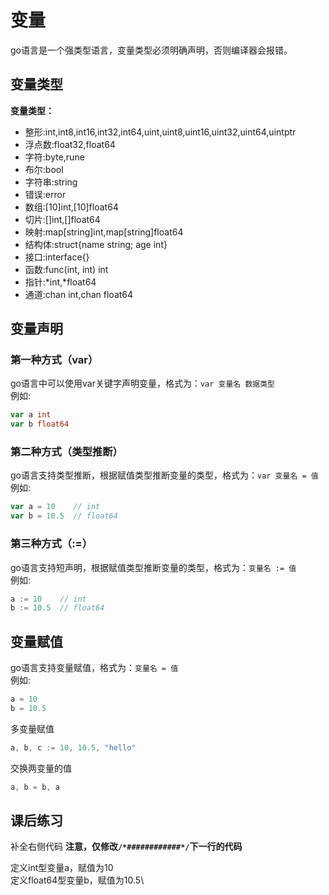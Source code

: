 # 变量
go语言是一个强类型语言，变量类型必须明确声明，否则编译器会报错。
## 变量类型
**变量类型：**
- 整形:int,int8,int16,int32,int64,uint,uint8,uint16,uint32,uint64,uintptr
- 浮点数:float32,float64
- 字符:byte,rune
- 布尔:bool
- 字符串:string
- 错误:error
- 数组:[10]int,[10]float64
- 切片:[]int,[]float64
- 映射:map[string]int,map[string]float64
- 结构体:struct{name string; age int}
- 接口:interface{}
- 函数:func(int, int) int
- 指针:*int,*float64
- 通道:chan int,chan float64

## 变量声明
### 第一种方式（var）
go语言中可以使用var关键字声明变量，格式为：`var 变量名 数据类型`\
例如:
```go
var a int
var b float64
```
### 第二种方式（类型推断）
go语言支持类型推断，根据赋值类型推断变量的类型，格式为：`var 变量名 = 值`\
例如:
```go
var a = 10    // int
var b = 10.5  // float64
```
### 第三种方式（:=）
go语言支持短声明，根据赋值类型推断变量的类型，格式为：`变量名 := 值`\
例如:
```go
a := 10    // int
b := 10.5  // float64
```

## 变量赋值
go语言支持变量赋值，格式为：`变量名 = 值`\
例如:
```go
a = 10
b = 10.5
```
多变量赋值
```go
a, b, c := 10, 10.5, "hello"
```
交换两变量的值
```go
a, b = b, a
```
## 课后练习
补全右侧代码
**注意，仅修改`/*############*/`下一行的代码**

定义int型变量a，赋值为10\
定义float64型变量b，赋值为10.5\